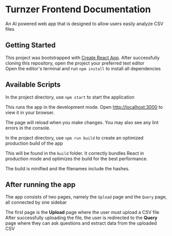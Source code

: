 # Turnzer Frontend Documentation
An AI powered web app that is designed to allow users easily analyze CSV files 

## Getting Started

This project was bootstrapped with [Create React App](https://github.com/facebook/create-react-app).
After successfully cloning this repository, open the project your preferred text editor <br>
Open the editor's terminal and run `npm install` to install all dependencies

## Available Scripts

In the project directory, use `npm start` to start the application <br>

This runs the app in the development mode.
Open [http://localhost:3000](http://localhost:3000) to view it in your browser.

The page will reload when you make changes.
You may also see any lint errors in the console.

In the project directory, use `npm run build` to create an optimized production build of the app <br>

This will be found in the `build` folder.
It correctly bundles React in production mode and optimizes the build for the best performance.

The build is minified and the filenames include the hashes.

## After running the app
The app consists of two pages, namely the `Upload` page and the `Query` page, all connected by one sidebar

The first page is the <strong>Upload</strong> page where the user must upload a CSV file <br>
After successfully uploading the file, the user is redirected to the <strong>Query</strong> page where they can ask questions and extract data from the uploaded CSV